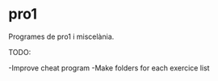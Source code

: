 # pro1
Programes de pro1 i miscelània.

TODO:

-Improve cheat program
-Make folders for each exercice list

